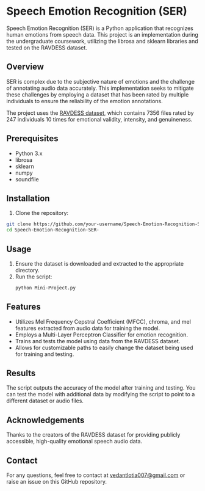 # Speech Emotion Recognition (SER)

Speech Emotion Recognition (SER) is a Python application that recognizes human emotions from speech data. This project is an implementation during the undergraduate coursework, utilizing the librosa and sklearn libraries and tested on the RAVDESS dataset.

## Overview
SER is complex due to the subjective nature of emotions and the challenge of annotating audio data accurately. This implementation seeks to mitigate these challenges by employing a dataset that has been rated by multiple individuals to ensure the reliability of the emotion annotations.

The project uses the [RAVDESS dataset](https://www.kaggle.com/datasets/uwrfkaggler/ravdess-emotional-speech-audio), which contains 7356 files rated by 247 individuals 10 times for emotional validity, intensity, and genuineness.

## Prerequisites
- Python 3.x
- librosa
- sklearn
- numpy
- soundfile

## Installation
1. Clone the repository:
```bash
git clone https://github.com/your-username/Speech-Emotion-Recognition-SER-.git
cd Speech-Emotion-Recognition-SER-
```

## Usage 
1. Ensure the dataset is downloaded and extracted to the appropriate directory.
2. Run the script:
   ```bash
   python Mini-Project.py
   ```

## Features
- Utilizes Mel Frequency Cepstral Coefficient (MFCC), chroma, and mel features extracted from audio data for training the model.
- Employs a Multi-Layer Perceptron Classifier for emotion recognition.
- Trains and tests the model using data from the RAVDESS dataset.
- Allows for customizable paths to easily change the dataset being used for training and testing.

## Results
The script outputs the accuracy of the model after training and testing. You can test the model with additional data by modifying the script to point to a different dataset or audio files.

## Acknowledgements
Thanks to the creators of the RAVDESS dataset for providing publicly accessible, high-quality emotional speech audio data.

## Contact
For any questions, feel free to contact at vedantlotia007@gmail.com or raise an issue on this GitHub repository.
